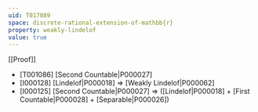 ```yaml
---
uid: T017089
space: discrete-rational-extension-of-mathbb{r}
property: weakly-lindelof
value: true
---
```

[[Proof]]

* [T001086] [Second Countable|P000027]
* [I000128] [Lindelof|P000018] => [Weakly Lindelof|P000062]
* [I000125] [Second Countable|P000027] => ([Lindelof|P000018] + [First Countable|P000028] + [Separable|P000026])

